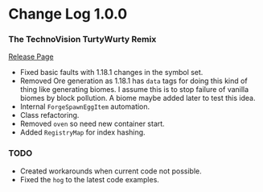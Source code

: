 # Change Log 1.0.0
### The TechnoVision TurtyWurty Remix

[Release Page](https://github.com/jackokring/ExactFeather396/releases)

* Fixed basic faults with 1.18.1 changes in the symbol set.
* Removed Ore generation as 1.18.1 has `data` tags for doing this kind of thing like generating biomes. I assume this is to stop failure of vanilla biomes by block pollution. A biome maybe added later to test this idea.
* Internal `ForgeSpawnEggItem` automation.
* Class refactoring.
* Removed `oven` so need new container start.
* Added `RegistryMap` for index hashing.

### TODO

* Created workarounds when current code not possible.
* Fixed the `hog` to the latest code examples.